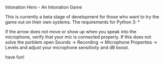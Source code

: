 Intonation Hero - An Intonation Game

This is currently a beta stage of development for those who want to try the game out on their own systems. The requirements for Python 3:
*

If the arrow does not move or show up when you speak into the microphone, verify that your mic is connected properly. If this does not solve the porblem open Sounds -> Recording -> Microphone Properties -> Levels and adjust your microphone sensitivity and dB boost. 

have fun!

